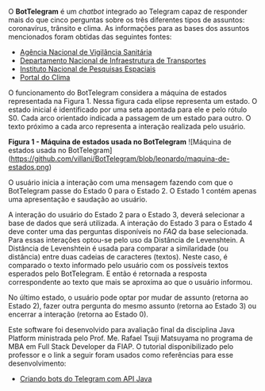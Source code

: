 O **BotTelegram** é um *chatbot* integrado ao Telegram capaz de responder mais do que cinco perguntas sobre os três diferentes tipos de assuntos: coronavírus, trânsito e clima. As informações para as bases dos assuntos mencionados foram obtidas das seguintes fontes:
 
* [Agência Nacional de Vigilância Sanitária](http://portal.anvisa.gov.br/coronavirus/faq)
* [Departamento Nacional de Infraestrutura de Transportes](https://dnit.gov.br/rodovias/operacoes-rodoviarias/multas/perguntas-frequentes-faq)
* [Instituto Nacional de Pesquisas Espaciais](http://www.inpe.br/faq/index.php?pai=9)
* [Portal do Clima](http://portaldoclima.pt/pt/o-projeto/faqs/)

O funcionamento do BotTelegram considera a máquina de estados representada na Figura 1. Nessa figura cada elipse representa um estado. O estado inicial é identificado por uma seta apontada para ele e pelo rótulo S0. Cada arco orientado indicada a passagem de um estado para outro. O texto próximo a cada arco representa a interação realizada pelo usuário.

**Figura 1 - Máquina de estados usada no BotTelegram**
![Máquina de estados usada no BotTelegram]
(https://github.com/villani/BotTelegram/blob/leonardo/maquina-de-estados.png)


O usuário inicia a interação com uma mensagem fazendo com que o BotTelegram passe do Estado 0 para o Estado 2. O Estado 1 contém apenas uma apresentação e saudação ao usuário.

A interação do usuário do Estado 2 para o Estado 3, deverá selecionar a base de dados que será utilizada. A interação do Estado 3 para o Estado 4 deve conter uma das perguntas disponíveis no *FAQ* da base selecionada. Para essas interações optou-se pelo uso da Distância de Levenshtein. A Distância de Levenshtein é usada para comparar a similaridade (ou distância) entre duas cadeias de caracteres (textos). Neste caso, é comparado o texto informado pelo usuário com os possíveis textos esperados pelo BotTelegram. E então é retornada a resposta correspondente ao texto que mais se aproxima ao que o usuário informou.

No último estado, o usuário pode optar por mudar de assunto (retorna ao Estado 2), fazer outra pergunta do mesmo assunto (retorna ao Estado 3) ou encerrar a interação (retorna ao Estado 0).

Este software foi desenvolvido para avaliação final da disciplina Java Platform ministrada pelo Prof. Me. Rafael Tsuji Matsuyama no programa de MBA em Full Stack Developer da FIAP. O tutorial disponibilizado pelo professor e o link a seguir foram usados como referências para esse desenvolvimento:

* [Criando bots do Telegram com API Java](https://medium.com/@michelpf/criando-bots-do-telegram-com-api-java-64e921762b5f)
